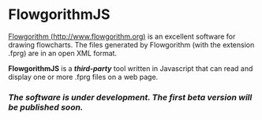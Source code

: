 # FlowgorithmJS
[Flowgorithm (http://www.flowgorithm.org)](http://www.flowgorithm.org) is an excellent software for drawing flowcharts. The files generated by Flowgorithm (with the extension .fprg) are in an open XML format.

**FlowgorithmJS** is a **_third-party_** tool written in Javascript that can read and display one or more .fprg files on a web page.

### _The software is under development. The first beta version will be published soon._
